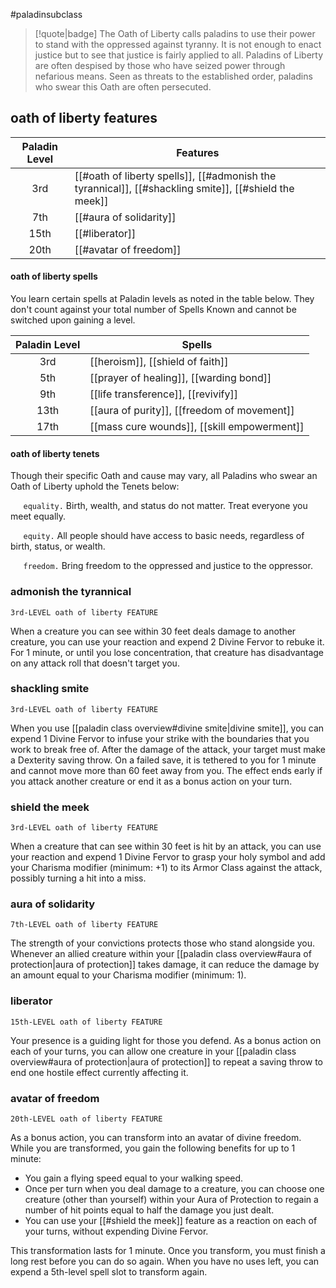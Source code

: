 #paladinsubclass

> [!quote|badge] 
> The Oath of Liberty calls paladins to use their power to stand with the oppressed against tyranny. It is not enough to enact justice but to see that justice is fairly applied to all. Paladins of Liberty are often despised by those who have seized power through nefarious means. Seen as threats to the established order, paladins who swear this Oath are often persecuted.
## oath of liberty features
| **Paladin Level** | **Features**                                                                                          |
| :---------------: | ----------------------------------------------------------------------------------------------------- |
|        3rd        | [[#oath of liberty spells]], [[#admonish the tyrannical]], [[#shackling smite]], [[#shield the meek]] |
|        7th        | [[#aura of solidarity]]                                                                               |
|       15th        | [[#liberator]]                                                                                        |
|       20th        | [[#avatar of freedom]]                                                                                |
#### oath of liberty spells
You learn certain spells at Paladin levels as noted in the table below. They don't count against your total number of Spells Known and cannot be switched upon gaining a level.

| **Paladin Level** | **Spells**                                  |
| :---------------: | ------------------------------------------- |
|        3rd        | [[heroism]], [[shield of faith]]            |
|        5th        | [[prayer of healing]], [[warding bond]]     |
|        9th        | [[life transference]], [[revivify]]         |
|       13th        | [[aura of purity]], [[freedom of movement]] |
|       17th        | [[mass cure wounds]], [[skill empowerment]] |
#### oath of liberty tenets
Though their specific Oath and cause may vary, all Paladins who swear an Oath of Liberty uphold the Tenets below:

$\quad$ `equality.` Birth, wealth, and status do not matter. Treat everyone you meet equally.

$\quad$ `equity.` All people should have access to basic needs, regardless of birth, status, or wealth.

$\quad$ `freedom.` Bring freedom to the oppressed and justice to the oppressor.

### admonish the tyrannical
`3rd-LEVEL oath of liberty FEATURE`

When a creature you can see within 30 feet deals damage to another creature, you can use your reaction and expend 2 Divine Fervor to rebuke it. For 1 minute, or until you lose concentration, that creature has disadvantage on any attack roll that doesn't target you.
### shackling smite
`3rd-LEVEL oath of liberty FEATURE`

When you use [[paladin class overview#divine smite|divine smite]], you can expend 1 Divine Fervor to infuse your strike with the boundaries that you work to break free of. After the damage of the attack, your target must make a Dexterity saving throw. On a failed save, it is tethered to you for 1 minute and cannot move more than 60 feet away from you. The effect ends early if you attack another creature or end it as a bonus action on your turn.
### shield the meek
`3rd-LEVEL oath of liberty FEATURE`

When a creature that can see within 30 feet is hit by an attack, you can use your reaction and expend 1 Divine Fervor to grasp your holy symbol and add your Charisma modifier (minimum: +1) to its Armor Class against the attack, possibly turning a hit into a miss.
### aura of solidarity
`7th-LEVEL oath of liberty FEATURE`

The strength of your convictions protects those who stand alongside you. Whenever an allied creature within your [[paladin class overview#aura of protection|aura of protection]] takes damage, it can reduce the damage by an amount equal to your Charisma modifier (minimum: 1).
### liberator
`15th-LEVEL oath of liberty FEATURE`

Your presence is a guiding light for those you defend. As a bonus action on each of your turns, you can allow one creature in your [[paladin class overview#aura of protection|aura of protection]] to repeat a saving throw to end one hostile effect currently affecting it.
### avatar of freedom
`20th-LEVEL oath of liberty FEATURE`

As a bonus action, you can transform into an avatar of divine freedom. While you are transformed, you gain the following benefits for up to 1 minute:
- You gain a flying speed equal to your walking speed.
- Once per turn when you deal damage to a creature, you can choose one creature (other than yourself) within your Aura of Protection to regain a number of hit points equal to half the damage you just dealt.
- You can use your [[#shield the meek]] feature as a reaction on each of your turns, without expending Divine Fervor.

This transformation lasts for 1 minute. Once you transform, you must finish a long rest before you can do so again. When you have no uses left, you can expend a 5th-level spell slot to transform again.